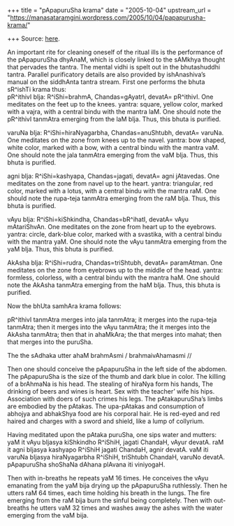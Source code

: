 +++
title = "pApapuruSha krama"
date = "2005-10-04"
upstream_url = "https://manasataramgini.wordpress.com/2005/10/04/papapurusha-krama/"

+++
Source: [here](https://manasataramgini.wordpress.com/2005/10/04/papapurusha-krama/).

An important rite for cleaning oneself of the ritual ills is the performance of the pApapuruSha dhyAnaM, which is closely linked to the sAMkhya thought that pervades the tantra. The mental vidhi is spelt out in the bhutashuddhi tantra. Parallel purificatory details are also provided by ishAnashiva’s manual on the siddhAnta tantra stream. First one performs the bhuta sR^ishTi krama thus:  
pR^ithivI bIja: R^iShi=brahmA, Chandas=gAyatrI, devatA= pR^ithivI. One meditates on the feet up to the knees. yantra: square, yellow color, marked with a vajra, with a central bindu with the mantra laM. One should note the pR^ithivI tanmAtra emerging from the laM bIja. Thus, this bhuta is purified.

varuNa bIja: R^iShi=hiraNyagarbha, Chandas=anuShtubh, devatA= varuNa. One meditates on the zone from knees up to the navel. yantra: bow shaped, white color, marked with a bow, with a central bindu with the mantra vaM. One should note the jala tanmAtra emerging from the vaM bIja. Thus, this bhuta is purified.

agni bIja: R^iShi=kashyapa, Chandas=jagati, devatA= agni jAtavedas. One meditates on the zone from navel up to the heart. yantra: triangular, red color, marked with a lotus, with a central bindu with the mantra raM. One should note the rupa-teja tanmAtra emerging from the raM bIja. Thus, this bhuta is purified.

vAyu bIja: R^iShi=kiShkindha, Chandas=bR^ihatI, devatA= vAyu mAtariShvAn. One meditates on the zone from heart up to the eyebrows. yantra: circle, dark-blue color, marked with a svastika, with a central bindu with the mantra yaM. One should note the vAyu tanmAtra emerging from the yaM bIja. Thus, this bhuta is purified.

AkAsha bIja: R^iShi=rudra, Chandas=triShtubh, devatA= paramAtman. One meditates on the zone from eyebrows up to the middle of the head. yantra: formless, colorless, with a central bindu with the mantra haM. One should note the AkAsha tanmAtra emerging from the haM bIja. Thus, this bhuta is purified.

Now the bhUta samhAra krama follows:

pR^ithivI tanmAtra merges into jala tanmAtra; it merges into the rupa-teja tanmAtra; then it merges into the vAyu tanmAtra; the it merges into the AkAsha tanmAtra; then that in ahaMkAra; the that merges into mahat; then that merges into the puruSha.

The the sAdhaka utter ahaM brahmAsmi / brahmaivAhamasmi //

Then one should conceive the pApapuruSha in the left side of the abdomen. The pApapuruSha is the size of the thumb and dark blue in color. The killing of a brAhmaNa is his head. The stealing of hiraNya form his hands, The drinking of beers and wines is heart. Sex with the teacher’ wife his hips. Association with doers of such crimes his legs. The pAtakapuruSha’s limbs are embodied by the pAtakas. The upa-pAtakas and consumption of abhojya and abhakShya food are his corporal hair. He is red-eyed and red haired and charges with a sword and shield, like a lump of collyrium.

Having meditated upon the pAtaka puruSha, one sips water and mutters:  
yaM it vAyu bIjasya kiShkindho R^iShiH, jagati ChandaH, vAyur devatA. raM it agni bIjasya kashyapo R^iShiH jagati ChandaH, agnir devatA. vaM iti varuNa bIjasya hiraNyagarbha R^iShiH, triShtubh ChandaH, varuNo devatA. pApapuruSha shoShaNa dAhana plAvana iti viniyogaH.

Then with in-breaths he repeats yaM 16 times. He conceives the vAyu emanating from the yaM bija drying up the pApapuruSha ruthlessly. Then he utters raM 64 times, each time holding his breath in the lungs. The fire emerging from the raM bija burn the sinful being completely. Then with out-breaths he utters vaM 32 times and washes away the ashes with the water emerging from the vaM bija.

